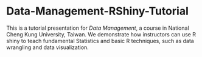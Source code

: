 # Data-Management-RShiny-Tutorial
This is a tutorial presentation for _Data Management_, a course in National Cheng Kung University, Taiwan. We demonstrate how instructors can use R shiny to teach fundamental Statistics and basic R techniques, such as data wrangling and data visualization.
